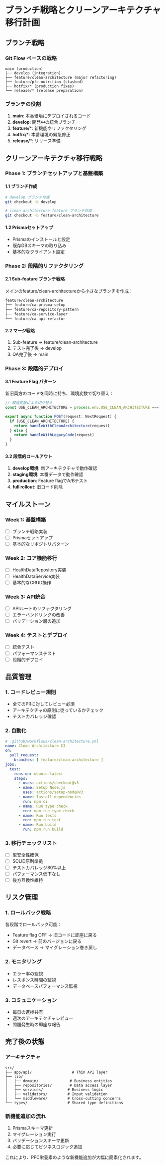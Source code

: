 # ブランチ戦略とクリーンアーキテクチャ移行計画

## ブランチ戦略

### Git Flow ベースの戦略

```
main (production)
├── develop (integration)
├── feature/clean-architecture (major refactoring)
├── feature/pfc-nutrition (stashed)
├── hotfix/* (production fixes)
└── release/* (release preparation)
```

### ブランチの役割

1. **main**: 本番環境にデプロイされるコード
2. **develop**: 開発中の統合ブランチ
3. **feature/***: 新機能やリファクタリング
4. **hotfix/***: 本番環境の緊急修正
5. **release/***: リリース準備

## クリーンアーキテクチャ移行戦略

### Phase 1: ブランチセットアップと基盤構築

#### 1.1 ブランチ作成
```bash
# develop ブランチ作成
git checkout -b develop

# clean architecture feature ブランチ作成
git checkout -b feature/clean-architecture
```

#### 1.2 Prismaセットアップ
- Prismaのインストールと設定
- 既存DBスキーマの取り込み
- 基本的なクライアント設定

### Phase 2: 段階的リファクタリング

#### 2.1 Sub-feature ブランチ戦略
メインのfeature/clean-architectureから小さなブランチを作成：

```bash
feature/clean-architecture
├── feature/ca-prisma-setup
├── feature/ca-repository-pattern
├── feature/ca-service-layer
└── feature/ca-api-refactor
```

#### 2.2 マージ戦略
1. Sub-feature → feature/clean-architecture
2. テスト完了後 → develop
3. QA完了後 → main

### Phase 3: 段階的デプロイ

#### 3.1 Feature Flag パターン
新旧両方のコードを同時に持ち、環境変数で切り替え：

```typescript
// 環境変数による切り替え
const USE_CLEAN_ARCHITECTURE = process.env.USE_CLEAN_ARCHITECTURE === 'true'

export async function POST(request: NextRequest) {
  if (USE_CLEAN_ARCHITECTURE) {
    return handleWithCleanArchitecture(request)
  } else {
    return handleWithLegacyCode(request)
  }
}
```

#### 3.2 段階的ロールアウト
1. **develop環境**: 新アーキテクチャで動作確認
2. **staging環境**: 本番データで動作確認
3. **production**: Feature flagでA/Bテスト
4. **full rollout**: 旧コード削除

## マイルストーン

### Week 1: 基盤構築
- [ ] ブランチ戦略実装
- [ ] Prismaセットアップ
- [ ] 基本的なリポジトリパターン

### Week 2: コア機能移行
- [ ] HealthDataRepository実装
- [ ] HealthDataService実装
- [ ] 基本的なCRUD操作

### Week 3: API統合
- [ ] APIルートのリファクタリング
- [ ] エラーハンドリングの改善
- [ ] バリデーション層の追加

### Week 4: テストとデプロイ
- [ ] 統合テスト
- [ ] パフォーマンステスト  
- [ ] 段階的デプロイ

## 品質管理

### 1. コードレビュー規則
- 全てのPRに対してレビュー必須
- アーキテクチャの原則に従っているかチェック
- テストカバレッジ確認

### 2. 自動化
```yml
# .github/workflows/clean-architecture.yml
name: Clean Architecture CI
on:
  pull_request:
    branches: [ feature/clean-architecture ]
jobs:
  test:
    runs-on: ubuntu-latest
    steps:
      - uses: actions/checkout@v3
      - name: Setup Node.js
        uses: actions/setup-node@v3
      - name: Install dependencies
        run: npm ci
      - name: Run type check
        run: npm run type-check
      - name: Run tests
        run: npm run test
      - name: Run build
        run: npm run build
```

### 3. 移行チェックリスト
- [ ] 型安全性確保
- [ ] SOLID原則準拠
- [ ] テストカバレッジ80%以上
- [ ] パフォーマンス低下なし
- [ ] 後方互換性維持

## リスク管理

### 1. ロールバック戦略
各段階でロールバック可能：
- Feature flag OFF → 旧コードに即座に戻る
- Git revert → 前のバージョンに戻る
- データベース → マイグレーション巻き戻し

### 2. モニタリング
- エラー率の監視
- レスポンス時間の監視
- データベースパフォーマンス監視

### 3. コミュニケーション
- 毎日の進捗共有
- 週次のアーキテクチャレビュー
- 問題発生時の即座な報告

## 完了後の状態

### アーキテクチャ
```
src/
├── app/api/                  # Thin API layer
├── lib/
│   ├── domain/              # Business entities
│   ├── repositories/        # Data access layer
│   ├── services/           # Business logic
│   ├── validators/         # Input validation
│   └── middleware/         # Cross-cutting concerns
└── types/                  # Shared type definitions
```

### 新機能追加の流れ
1. Prismaスキーマ更新
2. マイグレーション実行
3. バリデーションスキーマ更新
4. 必要に応じてビジネスロジック追加

これにより、PFC栄養素のような新機能追加が大幅に簡素化されます。